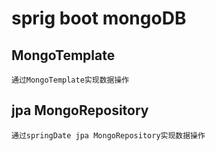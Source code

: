 # sprig boot mongoDB
## MongoTemplate
    通过MongoTemplate实现数据操作
## jpa MongoRepository
    通过springDate jpa MongoRepository实现数据操作